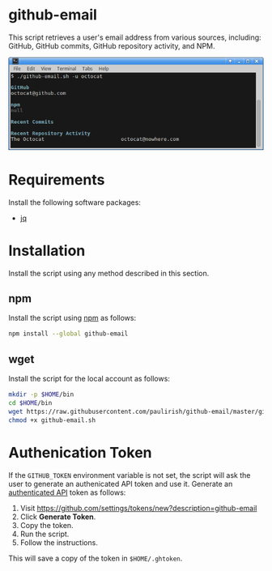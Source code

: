 # github-email

This script retrieves a user's email address from various sources,
including: GitHub, GitHub commits, GitHub repository activity, and NPM.

![image](screenshot.png)

# Requirements

Install the following software packages:

* [jq](https://stedolan.github.io/jq/download/)

# Installation

Install the script using any method described in this section.

## npm

Install the script using [npm](https://www.npmjs.com/) as follows:

```sh
npm install --global github-email
```

## wget

Install the script for the local account as follows:

```sh
mkdir -p $HOME/bin
cd $HOME/bin
wget https://raw.githubusercontent.com/paulirish/github-email/master/github-email.sh
chmod +x github-email.sh
```

# Authenication Token

If the `GITHUB_TOKEN` environment variable is not set, the script will ask
the user to generate an authenicated API token and use it. Generate an
[authenticated API](https://git.io/vxctz) token as follows:

1. Visit https://github.com/settings/tokens/new?description=github-email
1. Click __Generate Token__.
1. Copy the token.
1. Run the script.
1. Follow the instructions.

This will save a copy of the token in `$HOME/.ghtoken`.

